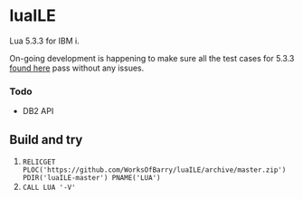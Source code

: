 # luaILE
Lua 5.3.3 for IBM i.

On-going development is happening to make sure all the test cases for 5.3.3 [found here](https://www.lua.org/tests/) pass without any issues.

### Todo

* DB2 API

## Build and try

1. `RELICGET PLOC('https://github.com/WorksOfBarry/luaILE/archive/master.zip') PDIR('luaILE-master') PNAME('LUA')`
2. `CALL LUA '-V'`
